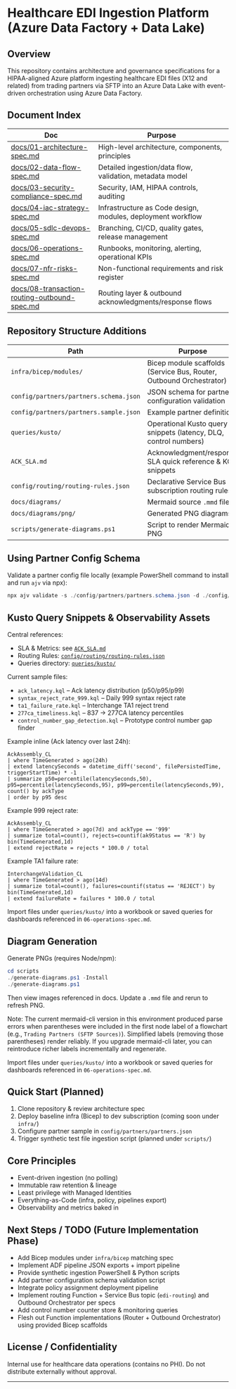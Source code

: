 # Healthcare EDI Ingestion Platform (Azure Data Factory + Data Lake)

## Overview

This repository contains architecture and governance specifications for a HIPAA-aligned Azure platform ingesting healthcare EDI files (X12 and related) from trading partners via SFTP into an Azure Data Lake with event-driven orchestration using Azure Data Factory.

## Document Index

| Doc | Purpose |
|-----|---------|
| [docs/01-architecture-spec.md](docs/01-architecture-spec.md) | High-level architecture, components, principles |
| [docs/02-data-flow-spec.md](docs/02-data-flow-spec.md) | Detailed ingestion/data flow, validation, metadata model |
| [docs/03-security-compliance-spec.md](docs/03-security-compliance-spec.md) | Security, IAM, HIPAA controls, auditing |
| [docs/04-iac-strategy-spec.md](docs/04-iac-strategy-spec.md) | Infrastructure as Code design, modules, deployment workflow |
| [docs/05-sdlc-devops-spec.md](docs/05-sdlc-devops-spec.md) | Branching, CI/CD, quality gates, release management |
| [docs/06-operations-spec.md](docs/06-operations-spec.md) | Runbooks, monitoring, alerting, operational KPIs |
| [docs/07-nfr-risks-spec.md](docs/07-nfr-risks-spec.md) | Non-functional requirements and risk register |
| [docs/08-transaction-routing-outbound-spec.md](docs/08-transaction-routing-outbound-spec.md) | Routing layer & outbound acknowledgments/response flows |

## Repository Structure Additions

| Path | Purpose |
|------|---------|
| `infra/bicep/modules/` | Bicep module scaffolds (Service Bus, Router, Outbound Orchestrator) |
| `config/partners/partners.schema.json` | JSON schema for partner configuration validation |
| `config/partners/partners.sample.json` | Example partner definitions |
| `queries/kusto/` | Operational Kusto query snippets (latency, DLQ, control numbers) |
| `ACK_SLA.md` | Acknowledgment/response SLA quick reference & KQL snippets |
| `config/routing/routing-rules.json` | Declarative Service Bus subscription routing rules |
| `docs/diagrams/` | Mermaid source `.mmd` files |
| `docs/diagrams/png/` | Generated PNG diagrams |
| `scripts/generate-diagrams.ps1` | Script to render Mermaid to PNG |

## Using Partner Config Schema

Validate a partner config file locally (example PowerShell command to install and run `ajv` via npx):

```powershell
npx ajv validate -s ./config/partners/partners.schema.json -d ./config/partners/partners.sample.json
```

## Kusto Query Snippets & Observability Assets

Central references:

- SLA & Metrics: see [`ACK_SLA.md`](ACK_SLA.md)
- Routing Rules: [`config/routing/routing-rules.json`](config/routing/routing-rules.json)
- Queries directory: [`queries/kusto/`](queries/kusto/)

Current sample files:

- `ack_latency.kql` – Ack latency distribution (p50/p95/p99)
- `syntax_reject_rate_999.kql` – Daily 999 syntax reject rate
- `ta1_failure_rate.kql` – Interchange TA1 reject trend
- `277ca_timeliness.kql` – 837 -> 277CA latency percentiles
- `control_number_gap_detection.kql` – Prototype control number gap finder

Example inline (Ack latency over last 24h):

```kusto
AckAssembly_CL
| where TimeGenerated > ago(24h)
| extend latencySeconds = datetime_diff('second', filePersistedTime, triggerStartTime) * -1
| summarize p50=percentile(latencySeconds,50), p95=percentile(latencySeconds,95), p99=percentile(latencySeconds,99), count() by ackType
| order by p95 desc
```

Example 999 reject rate:

```kusto
AckAssembly_CL
| where TimeGenerated > ago(7d) and ackType == '999'
| summarize total=count(), rejects=countif(ak9Status == 'R') by bin(TimeGenerated,1d)
| extend rejectRate = rejects * 100.0 / total
```

Example TA1 failure rate:

```kusto
InterchangeValidation_CL
| where TimeGenerated > ago(14d)
| summarize total=count(), failures=countif(status == 'REJECT') by bin(TimeGenerated,1d)
| extend failureRate = failures * 100.0 / total
```

Import files under `queries/kusto/` into a workbook or saved queries for dashboards referenced in `06-operations-spec.md`.

## Diagram Generation

Generate PNGs (requires Node/npm):

```powershell
cd scripts
./generate-diagrams.ps1 -Install
./generate-diagrams.ps1
```

Then view images referenced in docs. Update a `.mmd` file and rerun to refresh PNG.

Note: The current mermaid-cli version in this environment produced parse errors when parentheses were included in the first node label of a flowchart (e.g., `Trading Partners (SFTP Sources)`). Simplified labels (removing those parentheses) render reliably. If you upgrade mermaid-cli later, you can reintroduce richer labels incrementally and regenerate.

Import files under `queries/kusto/` into a workbook or saved queries for dashboards referenced in `06-operations-spec.md`.

## Quick Start (Planned)

1. Clone repository & review architecture spec
2. Deploy baseline infra (Bicep) to dev subscription (coming soon under `infra/`)
3. Configure partner sample in `config/partners/partners.json`
4. Trigger synthetic test file ingestion script (planned under `scripts/`)

## Core Principles

- Event-driven ingestion (no polling)
- Immutable raw retention & lineage
- Least privilege with Managed Identities
- Everything-as-Code (infra, policy, pipelines export)
- Observability and metrics baked in

## Next Steps / TODO (Future Implementation Phase)

- Add Bicep modules under `infra/bicep` matching spec
- Implement ADF pipeline JSON exports + import pipeline
- Provide synthetic ingestion PowerShell & Python scripts
- Add partner configuration schema validation script
- Integrate policy assignment deployment pipeline
- Implement routing Function + Service Bus topic (`edi-routing`) and Outbound Orchestrator per specs
- Add control number counter store & monitoring queries
- Flesh out Function implementations (Router + Outbound Orchestrator) using provided Bicep scaffolds

## License / Confidentiality

Internal use for healthcare data operations (contains no PHI). Do not distribute externally without approval.

---
